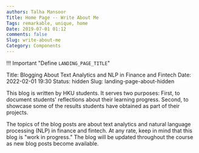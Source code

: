 ```yaml
---
authors: Talha Mansoor
Title: Home Page -- Write About Me
Tags: remarkable, unique, home
Date: 2019-07-01 01:12
comments: false
Slug: write-about-me
Category: Components
---
```


!!! Important "Define `LANDING_PAGE_TITLE`"



Title: Blogging About Text Analytics and NLP in Finance and Fintech
Date: 2022-02-01 19:30
Status: hidden
Slug: landing-page-about-hidden



This blog is written by HKU students. It serves two purposes: First,
to document students' reflections about their learning
progress. Second, to showcase some of the results students have
obtained as part of their projects.

The topics of the blog posts are about text analytics and natural
language processing (NLP) in finance and fintech. At any rate, keep in
mind that this blog is "work in progress." The blog will be updated
throughout the course as new blog posts become available.
